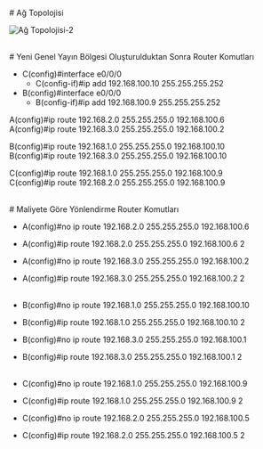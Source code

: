 <br/>
# Ağ Topolojisi


![Ağ Topolojisi-2](https://user-images.githubusercontent.com/86951716/158167413-e9c6ad10-9ce3-4468-a252-ee73ff3429b1.png)

<br/>
# Yeni Genel Yayın Bölgesi Oluşturulduktan Sonra Router Komutları

- C(config)#interface e0/0/0
  - C(config-if)#ip add 192.168.100.10 255.255.255.252<br/>
- B(config)#interface e0/0/0
  - B(config-if)#ip add 192.168.100.9 255.255.255.252<br/>

A(config)#ip route 192.168.2.0 255.255.255.0 192.168.100.6 <br/>
A(config)#ip route 192.168.3.0 255.255.255.0 192.168.100.2 <br/>

B(config)#ip route 192.168.1.0 255.255.255.0 192.168.100.10 <br/>
B(config)#ip route 192.168.3.0 255.255.255.0 192.168.100.10 <br/>

C(config)#ip route 192.168.1.0 255.255.255.0 192.168.100.9 <br/>
C(config)#ip route 192.168.2.0 255.255.255.0 192.168.100.9 <br/>

<br/>
# Maliyete Göre Yönlendirme Router Komutları 

- A(config)#no ip route 192.168.2.0 255.255.255.0 192.168.100.6 
- A(config)#ip route 192.168.2.0 255.255.255.0 192.168.100.6 2
- A(config)#no ip route 192.168.3.0 255.255.255.0 192.168.100.2
- A(config)#ip route 192.168.3.0 255.255.255.0 192.168.100.2 2  <br/>  <br/>    

- B(config)#no ip route 192.168.1.0 255.255.255.0 192.168.100.10
- B(config)#ip route 192.168.1.0 255.255.255.0 192.168.100.10 2
- B(config)#no ip route 192.168.3.0 255.255.255.0 192.168.100.1
- B(config)#ip route 192.168.3.0 255.255.255.0 192.168.100.1 2 <br/> <br/>

- C(config)#no ip route 192.168.1.0 255.255.255.0 192.168.100.9
- C(config)#ip route 192.168.1.0 255.255.255.0 192.168.100.9 2
- C(config)#no ip route 192.168.2.0 255.255.255.0 192.168.100.5
- C(config)#ip route 192.168.2.0 255.255.255.0 192.168.100.5 2


